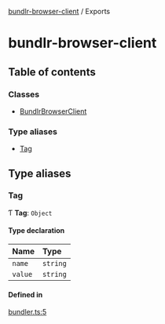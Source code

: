 [bundlr-browser-client](README.md) / Exports

# bundlr-browser-client

## Table of contents

### Classes

- [BundlrBrowserClient](classes/BundlrBrowserClient.md)

### Type aliases

- [Tag](modules.md#tag)

## Type aliases

### Tag

Ƭ **Tag**: `Object`

#### Type declaration

| Name | Type |
| :------ | :------ |
| `name` | `string` |
| `value` | `string` |

#### Defined in

[bundler.ts:5](https://github.com/acolytec3/bundlr-browser-client/blob/e99829d/src/bundler.ts#L5)
